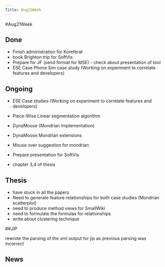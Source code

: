 ```yaml
---
Title: Aug21Week
---
```

#Aug21Week
## Done


-  Finish administration for Koreferat
-  book Brighton trip for SoftVis
-  Prepare for JF (send format for MSE)  - check about presentation of tool
-  ESE Case Phone Sim case study (Working on experiment to correlate features and developers) 

## Ongoing


-  ESE Case studies (Working on experiment to correlate features and developers) 
-  Piece-Wise Linear segmentation algorithm 
-  DynaMoose (Mondrian Implementation)
-  DynaMoose Mondrian extensions
-  Mouse over suggestion for mondrian
-  Prepare presentation for SoftVis


-  chapter 3,4 of thesis

## Thesis


-  have stuck in all the papers
-  Need to generate feature relationships for both case studies (Mondrian scatterplot)
-  need to produce method views for SmallWiki
-  need to formulate the formulas for relationships
-  write about clustering technique 

##JIP

rewrote the parsing of the xml output for jip as previous parsing was incorrect

## News
